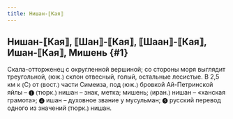 ```yaml
---
title: Нишан-⟦Кая⟧
---
```

## Нишан-⟦Кая⟧, ⟦Шан⟧-⟦Кая⟧, ⟦Шаан⟧-⟦Кая⟧, Ишан-⟦Кая⟧, Мишень {#1}

Скала-отторженец с округленной вершиной; со стороны моря выглядит треугольной, ⦅юж.⦆ склон отвесный, голый, остальные лесистые. В 2,5 км к ⦅С⦆ от ⦅вост.⦆ части Симеиза, под ⦅юж.⦆ бровкой Ай-Петринской яйлы – ❶ ⦅тюрк.⦆ нишан – знак, метка; мишень; ⦅иран.⦆ нишан – «ханская грамота»; ❹ ишан – духовное звание у мусульман; ❺ русский перевод одного из значений ⦅тюрк.⦆ нишан. 

